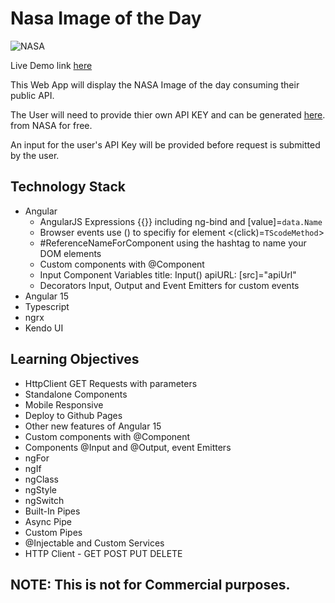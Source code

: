 # Nasa Image of the Day

![NASA](https://upload.wikimedia.org/wikipedia/commons/thumb/a/a3/NASA_Worm_logo.svg/1280px-NASA_Worm_logo.svg.png)

Live Demo link [here](https://brentwatch2021.github.io/NASAIMG/)

This Web App will display the NASA Image of the day consuming their public API.

The User will need to provide thier own API KEY and can be generated [here](https://api.nasa.gov/). from NASA for free.

An input for the user's API Key will be provided before request is submitted by the user.

## Technology Stack
- Angular 
    - AngularJS Expressions {{}} including ng-bind and [value]=`data.Name`
    - Browser events use () to specifiy for element <(click)=`TScodeMethod`>
    - #ReferenceNameForComponent using the hashtag to name your DOM elements
    - Custom components with @Component
    - Input Component Variables title: Input()  apiURL: [src]="apiUrl"
    - Decorators Input, Output and Event Emitters for custom events
- Angular 15
- Typescript
- ngrx 
- Kendo UI 

## Learning Objectives

- HttpClient GET Requests with parameters
- Standalone Components
- Mobile Responsive
- Deploy to Github Pages
- Other new features of Angular 15
- Custom components with @Component
- Components @Input and @Output, event Emitters
- ngFor
- ngIf
- ngClass
- ngStyle
- ngSwitch
- Built-In Pipes 
- Async Pipe
- Custom Pipes
- @Injectable and Custom Services
- HTTP Client - GET POST PUT DELETE


## NOTE: This is not for Commercial purposes.

